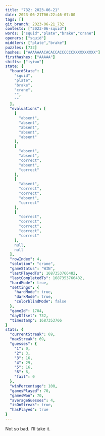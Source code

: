 ```yaml
---
title: "732: 2023-06-21"
date: 2023-06-21T06:22:46-07:00
tags: []
git_branch: 2023-06-21_732
contests: ["2023-06-squid"]
words: ["squid","plate","brake","crane"]
openers: ["squid"]
middlers: ["plate","brake"]
puzzles: [732]
hashes: ["AAAAAAACACACCACCCCCCXXXXXXXXXX"]
firsthashes: ["AAAAA"]
shifts: ["iyiwo"]
state: {
  "boardState": [
    "squid",
    "plate",
    "brake",
    "crane",
    "",
    ""
  ],
  "evaluations": [
    [
      "absent",
      "absent",
      "absent",
      "absent",
      "absent"
    ],
    [
      "absent",
      "absent",
      "correct",
      "absent",
      "correct"
    ],
    [
      "absent",
      "correct",
      "correct",
      "absent",
      "correct"
    ],
    [
      "correct",
      "correct",
      "correct",
      "correct",
      "correct"
    ],
    null,
    null
  ],
  "rowIndex": 4,
  "solution": "crane",
  "gameStatus": "WIN",
  "lastPlayedTs": 1687353766482,
  "lastCompletedTs": 1687353766482,
  "hardMode": true,
  "settings": {
    "hardMode": true,
    "darkMode": true,
    "colorblindMode": false
  },
  "gameId": 1704,
  "dayOffset": 732,
  "timestamp": 1687353766
}
stats: {
  "currentStreak": 69,
  "maxStreak": 69,
  "guesses": {
    "1": 0,
    "2": 3,
    "3": 16,
    "4": 29,
    "5": 16,
    "6": 6,
    "fail": 0
  },
  "winPercentage": 100,
  "gamesPlayed": 70,
  "gamesWon": 70,
  "averageGuesses": 4,
  "isOnStreak": true,
  "hasPlayed": true
}
---
```

<!-- more -->
Not so bad. I'll take it.
